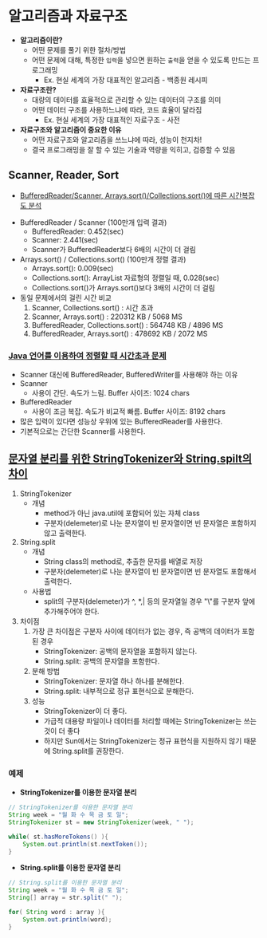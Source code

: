 # 알고리즘과 자료구조

- __알고리즘이란?__
  - 어떤 문제를 풀기 위한 절차/방법
  - 어떤 문제에 대해, 특정한 `입력`을 넣으면 원하는 `출력`을 얻을 수 있도록 만드는 프로그래밍
    - Ex. 현실 세계의 가장 대표적인 알고리즘 - 백종원 레시피
- __자료구조란?__
  - 대량의 데이터를 효율적으로 관리할 수 있는 데이터의 구조를 의미
  - 어떤 데이터 구조를 사용하느냐에 따라, 코드 효율이 달라짐
    - Ex. 현실 세계의 가장 대표적인 자료구조 - 사전
- __자료구조와 알고리즘이 중요한 이유__
  - 어떤 자료구조와 알고리즘을 쓰느냐에 따라, 성능이 천지차!
  - 결국 프로그래밍을 잘 할 수 있는 기술과 역량을 익히고, 검증할 수 있음

## Scanner, Reader, Sort

- [BufferedReader/Scanner, Arrays.sort()/Collections.sort()에 따른 시간복잡도 분석](https://github.com/WeareSoft/algorithm-study/blob/master/contents/180520.md#issue11-bufferedreaderscanner-arrayssortcollectionssort%EC%97%90-%EB%94%B0%EB%A5%B8-%EC%8B%9C%EA%B0%84%EB%B3%B5%EC%9E%A1%EB%8F%84-%EB%B6%84%EC%84%9D)

* BufferedReader / Scanner (100만개 입력 결과)
    * BufferedReader: 0.452(sec)
    * Scanner: 2.441(sec)
    * Scanner가 BufferedReader보다 6배의 시간이 더 걸림
*  Arrays.sort() / Collections.sort() (100만개 정렬 결과)
    * Arrays.sort(): 0.009(sec)
    * Collections.sort(): ArrayList 자료형의 정렬일 때, 0.028(sec)
    * Collections.sort()가 Arrays.sort()보다 3배의 시간이 더 걸림
* 동일 문제에서의 걸린 시간 비교
    1) Scanner, Collections.sort() : 시간 초과
    2) Scanner, Arrays.sort() : 220312 KB / 5068 MS
    3) BufferedReader, Collections.sort() : 564748 KB / 4896 MS
    4) BufferedReader, Arrays.sort() : 478692 KB / 2072 MS

### [Java 언어를 이용하여 정렬할 때 시간초과 문제](https://github.com/WeareSoft/algorithm-study/blob/master/contents/180520.md#issue2-java-%EC%96%B8%EC%96%B4%EB%A5%BC-%EC%9D%B4%EC%9A%A9%ED%95%98%EC%97%AC-%EC%A0%95%EB%A0%AC%ED%95%A0-%EB%95%8C-%EC%8B%9C%EA%B0%84%EC%B4%88%EA%B3%BC-%EB%AC%B8%EC%A0%9C)

* Scanner 대신에 BufferedReader, BufferedWriter를 사용해야 하는 이유
* Scanner
    * 사용이 간단. 속도가 느림. Buffer 사이즈: 1024 chars
* BufferedReader
    * 사용이 조금 복잡. 속도가 비교적 빠름. Buffer 사이즈: 8192 chars
* 많은 입력이 있다면 성능상 우위에 있는 BufferedReader를 사용한다.
* 기본적으로는 간단한 Scanner를 사용한다. 

## [문자열 분리를 위한 StringTokenizer와 String.spilt의 차이](https://github.com/WeareSoft/algorithm-study/blob/master/contents/180520.md#issue10-%EB%AC%B8%EC%9E%90%EC%97%B4-%EB%B6%84%EB%A6%AC%EB%A5%BC-%EC%9C%84%ED%95%9C-stringtokenizer%EC%99%80-stringspilt%EC%9D%98-%EC%B0%A8%EC%9D%B4)

1. StringTokenizer
    * 개념
        * method가 아닌 java.util에 포함되어 있는 자체 class
        * 구분자(delemeter)로 나눈 문자열이 빈 문자열이면 빈 문자열은 포함하지 않고 출력한다.
2. String.split
    * 개념
        * String class의 method로, 추출한 문자를 배열로 저장
        * 구분자(delemeter)로 나눈 문자열이 빈 문자열이면 빈 문자열도 포함해서 출력한다. 
    * 사용법
        *  split의 구분자(delemeter)가 ^, *,| 등의 문자열일 경우 "\\"를 구분자 앞에 추가해주어야 한다.
3. 차이점
    1) 가장 큰 차이점은 구분자 사이에 데이터가 없는 경우, 즉 공백의 데이터가 포함된 경우
        * StringTokenizer: 공백의 문자열을 포함하지 않는다.
        * String.split: 공백의 문자열을 포함한다.
    2) 분해 방법
        * StringTokenizer: 문자열 하나 하나를 분해한다.
        * String.split: 내부적으로 정규 표현식으로 분해한다.
    3) 성능
        * StringTokenizer이 더 좋다.
        * 가급적 대용량 파일이나 데이터를 처리할 때에는 StringTokenizer는 쓰는 것이 더 좋다
        * 하지만 Sun에서는 StringTokenizer는 정규 표현식을 지원하지 않기 때문에 String.split를 권장한다.

### 예제

- __StringTokenizer를 이용한 문자열 분리__

```java
// StringTokenizer를 이용한 문자열 분리
String week = "월 화 수 목 금 토 일";
StringTokenizer st = new StringTokenizer(week, " ");

while( st.hasMoreTokens() ){
    System.out.println(st.nextToken());
}
```

- __String.split를 이용한 문자열 분리__

```java
// String.split를 이용한 문자열 분리
String week = "월 화 수 목 금 토 일";
String[] array = str.split(" ");

for( String word : array ){
    System.out.println(word);
}
```
